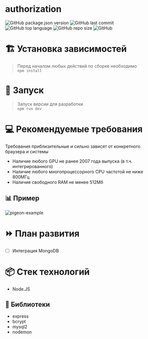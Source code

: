 # authorization

![GitHub package.json version](https://img.shields.io/github/package-json/v/Salpuga/authorization?style=flat-square)
![GitHub last commit](https://img.shields.io/github/last-commit/Salpuga/authorization?style=flat-square)
![GitHub top language](https://img.shields.io/github/languages/top/Salpuga/authorization?style=flat-square)
![GitHub repo size](https://img.shields.io/github/repo-size/Salpuga/authorization?style=flat-square)
![GitHub](https://img.shields.io/github/license/Salpuga/authorization?style=flat-square)

# :building_construction: Установка зависимостей
> Перед началом любых действий по сборке необходимо  
> `npm install`

# :rocket: Запуск
> Запуск версии для разработки  
> `npm run dev`

# :computer: Рекомендуемые требования
Требования приблизительные и сильно зависят от конкретного браузера и системы

- Наличие любого GPU не ранее 2007 года выпуска (в т.ч. интегрированного)
- Наличие любого многопроцессорного CPU частотой не ниже 800МГц
- Наличие свободного RAM не менее 512Мб

## 📊 Пример

![pigeon-example](https://user-images.githubusercontent.com/73400755/134801938-c917f542-40a7-4ee5-95ef-5484c9d3e930.gif)

# :fast_forward: План развития
- [ ] Интеграция MongoDB

# :package: Стек технологий
- Node.JS                                                               

## :book: Библиотеки

- express
- bcrypt
- mysql2 
- nodemon                     
